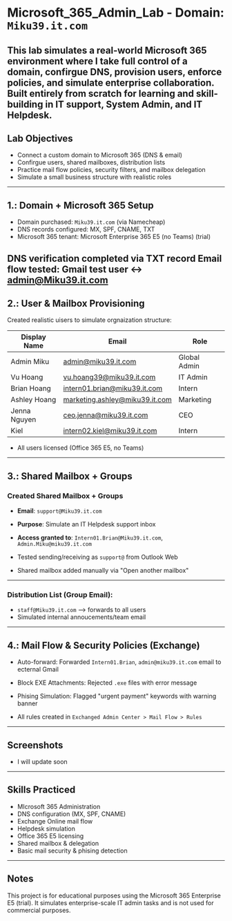 # Microsoft_365_Admin_Lab - Domain: `Miku39.it.com`

This lab simulates a real-world Microsoft 365 environment where I take full control of a domain, confirgue DNS, provision users, enforce policies, and simulate enterprise collaboration. Built entirely from scratch for learning and skill-building in IT support, System Admin, and IT Helpdesk.
---

## Lab Objectives

- Connect a custom domain to Microsoft 365 (DNS & email)
- Confirgue users, shared mailboxes, distribution lists
- Practice mail flow policies, security filters, and mailbox delegation
- Simulate a small business structure with realistic roles
---

## 1.: Domain + Microsoft 365 Setup
- Domain purchased: `Miku39.it.com` (via Namecheap)
- DNS records configured: MX, SPF, CNAME, TXT
- Microsoft 365 tenant: Microsoft Enterprise 365 E5 (no Teams) (trial)

DNS verification completed via TXT record
Email flow tested: Gmail test user <-> admin@Miku39.it.com
---

## 2.: User & Mailbox Provisioning

Created realistic uisers to simulate orgnaization structure:

| Display Name     | Email                          | Role                   |
|------------------|--------------------------------|------------------------|
| Admin Miku       | admin@miku39.it.com            | Global Admin           |
| Vu Hoang         | vu.hoang39@miku39.it.com       | IT Admin               |
| Brian Hoang      | intern01.brian@miku39.it.com   | Intern                 |
| Ashley Hoang     | marketing.ashley@miku39.it.com | Marketing              |
| Jenna Nguyen     | ceo.jenna@miku39.it.com        | CEO                    |
| Kiel             | intern02.kiel@miku39.it.com    | Intern                 |

- All users licensed (Office 365 E5, no Teams)
---

## 3.: Shared Mailbox + Groups

### Created Shared Mailbox + Groups
- **Email**: `support@Miku39.it.com`
- **Purpose**: Simulate an IT Helpdesk support inbox
- **Access granted to**: `Intern01.Brian@Miku39.it.com`, `Admin.Miku@miku39.it.com`

- Tested sending/receiving as `support@` from Outlook Web
- Shared mailbox added manually via "Open another mailbox"
---

### Distribution List (Group Email):
- `staff@Miku39.it.com` --> forwards to all users
- Simulated internal annoucements/team email
---

## 4.: Mail Flow & Security Policies (Exchange)
- Auto-forward: Forwarded `Intern01.Brian`, `admin@miku39.it.com` email to ecternal Gmail
- Block EXE Attachments: Rejected `.exe` files with error message
- Phising Simulation: Flagged "urgent payment" keywords with warning banner

- All rules created in `Exchanged Admin Center > Mail Flow > Rules`
---

## Screenshots
- I will update soon
---

## Skills Practiced
- MIcrosoft 365 Administration
- DNS configuration (MX, SPF, CNAME)
- Exchange Online mail flow
- Helpdesk simulation
- Office 365 E5 licensing
- Shared mailbox & delegation
- Basic mail security & phising detection
---

## Notes
This project is for educational purposes using the Microsoft 365 Enterprise E5 (trial). It simulates enterprise-scale IT admin tasks and is not used for commercial purposes.
